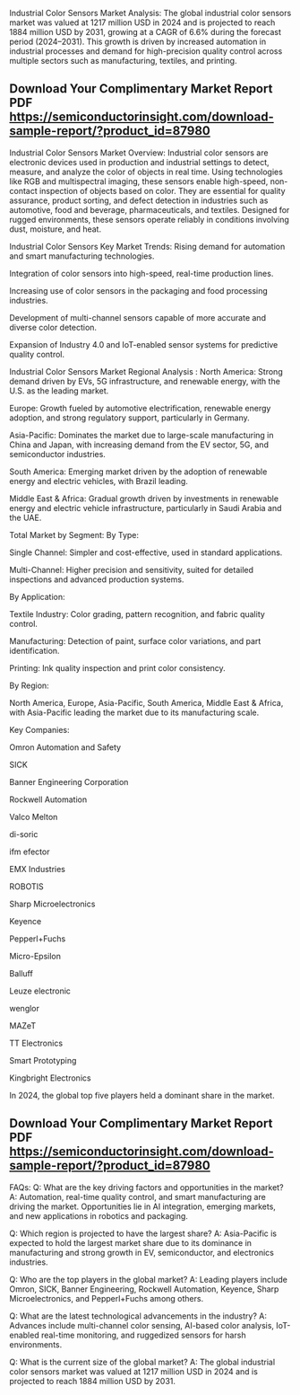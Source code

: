 Industrial Color Sensors Market Analysis:
The global industrial color sensors market was valued at 1217 million USD in 2024 and is projected to reach 1884 million USD by 2031, growing at a CAGR of 6.6% during the forecast period (2024–2031). This growth is driven by increased automation in industrial processes and demand for high-precision quality control across multiple sectors such as manufacturing, textiles, and printing.

## Download Your Complimentary Market  Report PDF https://semiconductorinsight.com/download-sample-report/?product_id=87980 


Industrial Color Sensors Market Overview:
Industrial color sensors are electronic devices used in production and industrial settings to detect, measure, and analyze the color of objects in real time. Using technologies like RGB and multispectral imaging, these sensors enable high-speed, non-contact inspection of objects based on color. They are essential for quality assurance, product sorting, and defect detection in industries such as automotive, food and beverage, pharmaceuticals, and textiles. Designed for rugged environments, these sensors operate reliably in conditions involving dust, moisture, and heat.


Industrial Color Sensors Key Market Trends:
Rising demand for automation and smart manufacturing technologies.

Integration of color sensors into high-speed, real-time production lines.

Increasing use of color sensors in the packaging and food processing industries.

Development of multi-channel sensors capable of more accurate and diverse color detection.

Expansion of Industry 4.0 and IoT-enabled sensor systems for predictive quality control.


Industrial Color Sensors Market Regional Analysis :
North America: Strong demand driven by EVs, 5G infrastructure, and renewable energy, with the U.S. as the leading market.

Europe: Growth fueled by automotive electrification, renewable energy adoption, and strong regulatory support, particularly in Germany.

Asia-Pacific: Dominates the market due to large-scale manufacturing in China and Japan, with increasing demand from the EV sector, 5G, and semiconductor industries.

South America: Emerging market driven by the adoption of renewable energy and electric vehicles, with Brazil leading.

Middle East & Africa: Gradual growth driven by investments in renewable energy and electric vehicle infrastructure, particularly in Saudi Arabia and the UAE.


Total Market by Segment:
By Type:

Single Channel: Simpler and cost-effective, used in standard applications.

Multi-Channel: Higher precision and sensitivity, suited for detailed inspections and advanced production systems.

By Application:

Textile Industry: Color grading, pattern recognition, and fabric quality control.

Manufacturing: Detection of paint, surface color variations, and part identification.

Printing: Ink quality inspection and print color consistency.

By Region:

North America, Europe, Asia-Pacific, South America, Middle East & Africa, with Asia-Pacific leading the market due to its manufacturing scale.

Key Companies:

Omron Automation and Safety

SICK

Banner Engineering Corporation

Rockwell Automation

Valco Melton

di-soric

ifm efector

EMX Industries

ROBOTIS

Sharp Microelectronics

Keyence

Pepperl+Fuchs

Micro-Epsilon

Balluff

Leuze electronic

wenglor

MAZeT

TT Electronics

Smart Prototyping

Kingbright Electronics

In 2024, the global top five players held a dominant share in the market.

## Download Your Complimentary Market  Report PDF https://semiconductorinsight.com/download-sample-report/?product_id=87980 

FAQs:
Q: What are the key driving factors and opportunities in the market?
A: Automation, real-time quality control, and smart manufacturing are driving the market. Opportunities lie in AI integration, emerging markets, and new applications in robotics and packaging.


Q: Which region is projected to have the largest share?
A: Asia-Pacific is expected to hold the largest market share due to its dominance in manufacturing and strong growth in EV, semiconductor, and electronics industries.


Q: Who are the top players in the global market?
A: Leading players include Omron, SICK, Banner Engineering, Rockwell Automation, Keyence, Sharp Microelectronics, and Pepperl+Fuchs among others.


Q: What are the latest technological advancements in the industry?
A: Advances include multi-channel color sensing, AI-based color analysis, IoT-enabled real-time monitoring, and ruggedized sensors for harsh environments.


Q: What is the current size of the global market?
A: The global industrial color sensors market was valued at 1217 million USD in 2024 and is projected to reach 1884 million USD by 2031.


